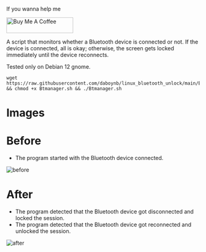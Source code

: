 If you wanna help me

<a href="https://www.buymeacoffee.com/daboynb" target="_blank"><img src="https://cdn.buymeacoffee.com/buttons/default-orange.png" alt="Buy Me A Coffee" height="41" width="174"></a>

A script that monitors whether a Bluetooth device is connected or not. If the device is connected, all is okay; otherwise, the screen gets locked immediately until the device reconnects.

Tested only on Debian 12 gnome.


    wget https://raw.githubusercontent.com/daboynb/linux_bluetooth_unlock/main/Btmanager.sh && chmod +x Btmanager.sh && ./Btmanager.sh

# Images

# Before

- The program started with the Bluetooth device connected.

   
![before](https://github.com/daboynb/linux_bluetooth_unlock/assets/106079917/9c0992bc-2686-422c-a270-07204468a94c)

# After

- The program detected that the Bluetooth device got disconnected and locked the session.
- The program detected that the Bluetooth device got reconnected and unlocked the session.

   
![after](https://github.com/daboynb/linux_bluetooth_unlock/assets/106079917/1568bbd5-1e1e-4018-8126-104c38d105ef)
